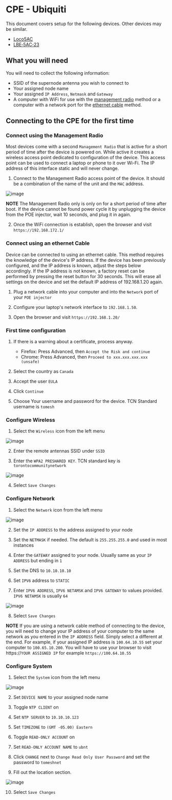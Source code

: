 # CPE - Ubiquiti

This document covers setup for the following devices. Other devices may be similar.

- [Loco5AC](https://www.ui.com/airmax/nanostation-ac/)
- [LBE‑5AC‑23](https://www.ui.com/airmax/litebeam-ac/)

## What you will need

You will need to collect the following information:

- SSID of the supernode antenna you wish to connect to
- Your assigned node name
- Your assigned `IP Address`, `Netmask` and `Gateway`
- A computer with WiFi for use with the [management radio](#connect-using-the-management-radio) method or a computer with a network port for the [ethernet cable](#connection-using-an-ethernet-cable) method.
## Connecting to the CPE for the first time

### Connect using the Management Radio

Most devices come with a second `Management Radio` that is active for a short period of time after the device is powered on. While active it creates a wireless access point dedicated to configuration of the device. This access point can be used to connect a laptop or phone to it over Wi-Fi. The IP address of this interface static and will never change.

1. Connect to the Management Radio access point of the device. It should be a combination of the name of the unit and the `MAC` address.

  ![image](./images/hardware-cpe-management-wifi.jpg)

**NOTE** The Management Radio only is only on for a short period of time after boot. If the device cannot be found power cycle it by unplugging the device from the POE injector, wait 10 seconds, and plug it in again.

2. Once the WiFi connection is establish, open the browser and visit `https://192.168.172.1/`

### Connect using an ethernet Cable

Device can be connected to using an ethernet cable. This method requires the knowledge of the device's IP address. If the device has been previously configured, and the IP address is known, adjust the steps below accordingly. If the IP address is not known, a factory reset can be performed by pressing the reset button for 30 seconds. This will erase all settings on the device and set the default IP address of 192.168.1.20 again.

1. Plug a network cable into your computer and into the `Network` port of your `POE injector`

2. Configure your laptop's network interface to `192.168.1.50`.

3. Open the browser and visit `https://192.168.1.20/`

### First time configuration

1. If there is a warning about a certificate, process anyway.
    - Firefox: Press Advanced, then `Accept the Risk and continue`
    - Chrome: Press Advanced, then `Proceed to xxx.xxx.xxx.xxx (unsafe)`

2. Select the country as `Canada`

3. Accept the user `EULA`

4. Click `Continue`

5. Choose Your username and password for the device. TCN Standard username is `tomesh`

### Configure Wireless

1. Select the `Wireless` icon from the left menu

 ![image](./images/hardware-cpe-wireless-menu-item.jpg)

2. Enter the remote antennas SSID under `SSID`

3. Enter the `WPA2 PRESHARED KEY`. TCN standard key is `torontocommunitynetwork`

 ![image](./images/hardware-cpe-config-wireless.jpg)

4. Select `Save Changes`

### Configure Network

1. Select the `Network` icon from the left menu

 ![image](./images/hardware-cpe-network-menu-item.jpg)

2. Set the `IP ADDRESS` to the address assigned to your node

3. Set the `NETMASK` if needed. The default is `255.255.255.0` and used in most instances

4. Enter the `GATEWAY` assigned to your node. Usually same as your `IP ADDRESS` but ending in `1`

5. Set the DNS to `10.10.10.10`

6. Set `IPV6` address to `STATIC`

7. Enter `IPV6 ADDRESS`, `IPV6 NETAMSK` and `IPV6 GATEWAY` to values provided. `IPV6 NETAMSK` is usually `64`

 ![image](./images/hardware-cpe-config-network.jpg)

8. Select `Save Changes`

**NOTE** If you are using a network cable method of connecting to the device, you will need to change your IP address of your computer to the same network as you entered in the `IP ADDRESS` field. Simply select a different at the end. For example, if your assigned IP address is `100.64.10.55` set your computer to `100.65.10.200`. You will have to use your browser to visit https://`YOUR ASSIGNED IP` for example `https://100.64.10.55`

### Configure System

1. Select the `System` icon from the left menu

 ![image](./images/hardware-cpe-system-menu-item.jpg)

2. Set `DEVICE NAME` to your assigned node name

3. Toggle `NTP CLIENT` on

4. Set `NTP SERVER` to `10.10.10.123`

5. Set `TIMEZONE` to `(GMT -05.00) Eastern`

6. Toggle `READ-ONLY ACCOUNT` on

7. Set `READ-ONLY ACCOUNT NAME` to `ubnt`

8. Click `CHANGE` next to `Change Read Only User Password` and set the password to `tomeshnet`

9. Fill out the location section.

  ![image](./images/hardware-cpe-config-system.jpg)

10. Select `Save Changes`
